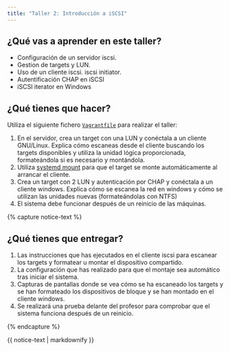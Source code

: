 ```yaml
---
title: "Taller 2: Introducción a iSCSI"
---
```


## ¿Qué vas a aprender en este taller?

* Configuración de un servidor iscsi.
* Gestion de targets y LUN.
* Uso de un cliente iscsi. iscsi initiator.
* Autentificación CHAP en iSCSI
* iSCSI iterator en Windows

## ¿Qué tienes que hacer?

Utiliza el siguiente fichero [`Vagrantfile`](files/iscsi/Vagrantfile) para realizar el taller:

1. En el servidor, crea un target con una LUN y conéctala a un cliente GNU/Linux. Explica cómo escaneas desde el cliente buscando los targets disponibles y utiliza la unidad lógica proporcionada, formateándola si es necesario y montándola.
2. Utiliza [systemd mount](https://eltallerdelbit.com/montar-unidades-con-systemd/) para que el target se monte automáticamente al arrancar el cliente.
3. Crea un target con 2 LUN y autenticación por CHAP y conéctala a un cliente windows. Explica cómo se escanea la red en windows y cómo se utilizan las unidades nuevas (formateándolas con NTFS)
4. El sistema debe funcionar después de un reinicio de las máquinas.

{% capture notice-text %}
## ¿Qué tienes que entregar?

1. Las instrucciones que has ejecutados en el cliente iscsi para escanear los targets y formatear u montar el dispositivo compartido.
2. La configuración que has realizado para que el montaje sea automático tras iniciar el sistema.
3. Capturas de pantallas donde se vea cómo se ha escaneado los targets y se han formateado los dispositivos de bloque y se han montado en el cliente windows.
4. Se realizará una prueba delante del profesor para comprobar que el sistema funciona después de un reinicio. 

{% endcapture %}<div class="notice--info">{{ notice-text | markdownify }}</div>		
